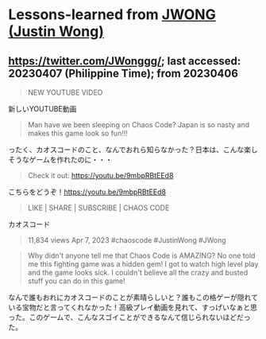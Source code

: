 # Lessons-learned from [JWONG (Justin Wong)](https://twitter.com/JWonggg?ref_src=twsrc%5Egoogle%7Ctwcamp%5Eserp%7Ctwgr%5Eauthor)

## https://twitter.com/JWonggg/; last accessed: 20230407 (Philippine Time); from 20230406

> NEW YOUTUBE VIDEO 

新しいYOUTUBE動画

> Man have we been sleeping on Chaos Code? Japan is so nasty and makes this game look so fun!!! 

ったく、カオスコードのこと、なんでおれら知らなかった？日本は、こんな楽しそうなゲームを作れたのに・・・

> Check it out: https://youtu.be/9mbpRBtEEd8 

こちらをどうぞ！https://youtu.be/9mbpRBtEEd8

> LIKE | SHARE | SUBSCRIBE | CHAOS CODE

カオスコード

> 11,834 views Apr 7, 2023 #chaoscode #JustinWong #JWong 

> Why didn't anyone tell me that Chaos Code is AMAZING? No one told me this fighting game was a hidden gem! I got to watch high level play and the game looks sick. I couldn't believe all the crazy and busted stuff you can do in this game!

なんで誰もおれにカオスコードのことが素晴らしいと？誰もこの格ゲーが隠れている宝物だと言ってくれなかった！高級プレイ動画を見れて、すっげいなぁと思った。このゲームで、こんなスゴイことができるなんて信じられないほどだった。


